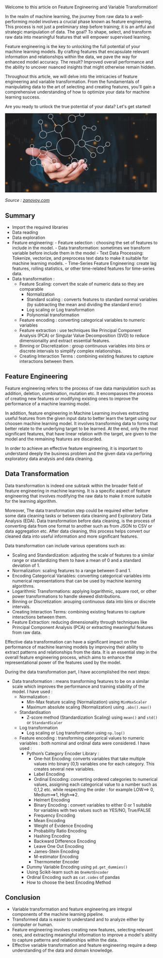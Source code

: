 Welcome to this article on Feature Engineering and Variable Transformation!

In the realm of machine learning, the journey from raw data to a well-performing model involves a crucial phase known as feature engineering. This process is not just a preliminary step before training; it is an artful and strategic manipulation of data. The goal? To shape, select, and transform raw data into meaningful features that will empower supervised learning.

Feature engineering is the key to unlocking the full potential of your machine learning models. By crafting features that encapsulate relevant information and relationships within the data, we pave the way for enhanced model accuracy. The result? Improved overall performance and the ability to uncover nuanced insights that might otherwise remain hidden.

Throughout this article, we will delve into the intricacies of feature engineering and variable transformation. From the fundamentals of manipulating data to the art of selecting and creating features, you'll gain a comprehensive understanding of how to optimize your data for machine learning success.


Are you ready to unlock the true potential of your data? Let's get started!

<div>
<img src="images/data_transformation.png "Data cleaning" width="500"/>
</div>

*Source : [zanovoy.com](https://www.zanovoy.com/blog-posts/data-transformation-the-benefits-of-taking-the-time-to-right-your-wrongs)*

## Summary 
- Import the required libraries
- Data reading
- Data exploration
- Feature engineering:
      - Feature selection : choosing the set of features to include in the model. 
      - Data transformation: sometimes we transform variable before include them in the model
      - Text Data Processing: Tokenize, vectorize, and preprocess text data to make it suitable for machine learning models.
      - Time-Series Feature Engineering: create lag features, rolling statistics, or other time-related features for time-series data.
- Data transformation :
    - Feature Scaling: convert the scale of numeric data so they are comparable
        - Normalization
        - Standard scaling : converts features to standard normal variables (by subtracting the mean and dividing the standard error)
        - Log scaling or Log transformation
        - Polynomial transformation
    - Feature encoding : converting categorical variables to numeric variables
    - Feature extraction : use techniques like Principal Component Analysis (PCA) or Singular Value Decomposition (SVD) to reduce dimensionality and extract essential features.
    - Binning or Discretization : group continuous variables into bins or discrete intervals to simplify complex relationships.
    - Creating Interaction Terms : combining existing features to capture interactions between them.

## Feature Engineering
 
 Feature engineering refers to the process of raw data manipulation such as addition, deletion, combination, mutation etc. It encompasses the process of creating new features or modifying existing ones to improve the performance of a machine learning model.

 In addition, feature engineering in Machine Learning involves extracting useful features from the given input data to better learn the target using our choosen machine learning model. It involves transforming data to forms that better relate to the underlying target to be learned. 
 At the end, only the most significant features, that have linear relation with the target, are given to the model and the remaining features are discarded.
 
In order to achieve an effective feature engineering, it is important to understand deeply the business problem and the given data via perforing exploratory data analysis and data cleaning.

##  Data Transformation 

Data transformation is indeed one subtask within the broader field of feature engineering in machine learning. It is a specific aspect of feature engineering that involves modifying the raw data to make it more suitable for the learning algorithm. 

Moreover, The data transformation step could be required either before some data cleaning tasks or between data cleaning and Exploratory Data Analysis (EDA). Data transformation before data cleaning, is the process of converting data from one format to another such as from JSON to CSV or data aggregation etc. After data cleaning, this process helps convert our cleaned data into useful information and more significant features. 

Data transformation can include various operations such as:

- Scaling and Standardization: adjusting the scale of features to a similar range or standardizing them to have a mean of 0 and a standard deviation of 1.
- Normalization: scaling features to a range between 0 and 1.
- Encoding Categorical Variables: converting categorical variables into numerical representations that can be used by machine learning algorithms.
- Logarithmic Transformations: applying logarithmic, square root, or other power transformations to handle skewed distributions.
- Binning or Discretization: arouping continuous data into bins or discrete intervals.
- Creating Interaction Terms: combining existing features to capture interactions between them.
- Feature Extraction: reducing dimensionality through techniques like Principal Component Analysis (PCA) or extracting meaningful features from raw data.
  
Effective data transformation can have a significant impact on the performance of machine learning models by improving their ability to extract patterns and relationships from the data. It is an essential step in the overall feature engineering process, which aims to enhance the representational power of the features used by the model.

During the data transformation part, I have accomplished the next steps: 

- Data transformation : means transforming features to be on a similar scale which improves the performance and training stability of the model. I have used :
  - Normalization : 
    - Min-Max feature scaling (Normalization) using `MinMaxScaler`
    - Maximum absolute scaling (Normalization) using `.abs().max()`
  - Standardisation
    - Z-score method (Standardization Scaling) using `mean()` and `std()` or `StandardScaler` 
  - Log transformation
    - Log scaling or Log transformation using `np.log()` 
  - Feature encoding : transforming categorical values to numeric variables : both nominal and ordinal data were considered. I have used :
    - Python’s Category Encoder Library :
      - One-hot Encoding: converts variables that take multiple values into binary (0,1) variables one for each category. This creates several new variables.
      - Label Encoding
      - Ordinal Encoding: converting ordered categories to numerical values, assigning each categorical value to a number such as 0,1,2 etc. while respecting the order : for example LOW==> 0, Medium==>1, High==>2.
      - Helmert Encoding
      - Binary Encoding : convert variables to either 0 or 1 suitable for variables with two values such as YES/NO, True/FALSE
      - Frequency Encoding
      - Mean Encoding
      - Weight of Evidence Encoding
      - Probability Ratio Encoding
      - Hashing Encoding
      - Backward Difference Encoding
      - Leave One Out Encoding
      - James-Stein Encoding
      - M-estimator Encoding
      - Thermometer Encoder
    - Dummy Variable Encoding using `pd.get_dummies()`
    - Using Scikit-learn such as `OneHotEncoder`
    - Ordinal Encoding such as `cat.codes` of pandas
    - How to choose the best Encoding Method
 
## Conclusion

- Variable transformation and feature engineering are integral components of the machine learning pipeline.
- Transformed data is easier to understand and to analyze either by computer or human.
- Feature engineering involves creating new features, selecting relevant ones, and extracting meaningful information to improve a model's ability to capture patterns and relationships within the data.
- Effective variable transformation and feature engineering require a deep understanding of the data and domain knowledge.
